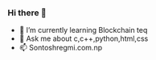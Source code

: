 ### Hi there 👋


- 🌱 I’m currently learning Blockchain teq
- 💬 Ask me about c,c++,python,html,css
- 📫 Sontoshregmi.com.np

